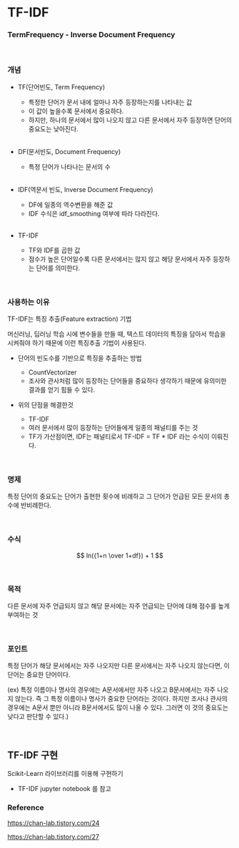 # TF-IDF

### TermFrequency - Inverse Document Frequency



<br/>

### 개념

- TF(단어빈도, Term Frequency)

  - 특정한 단어가 문서 내에 얼마나 자주 등장하는지를 나타내는 값
  - 이 값이 높을수록 문서에서 중요하다.
  - 하지만, 하나의 문서에서 많이 나오지 않고 다른 문서에서 자주 등장하면 단어의 중요도는 낮아진다.

  <br/>

- DF(문서빈도, Document Frequency)

  - 특정 단어가 나타나는 문서의 수

  <br/>

- IDF(역문서 빈도, Inverse Document Frequency)

  - DF에 일종의 역수변환을 해준 값
  - IDF 수식은 idf_smoothing 여부에 따라 다라진다.

  <br/>

- TF-IDF

  - TF와 IDF를 곱한 값
  - 점수가 높은 단어일수록 다른 문서에서는 많지 않고 해당 문서에서 자주 등장하는 단어를 의미한다.



<br/>

### 사용하는 이유

TF-IDF는 특징 추출(Feature extraction) 기법

머신러닝, 딥러닝 학습 시에 변수들을 만들 때, 텍스트 데이터의 특징을 담아서 학습을 시켜줘야 하기 때문에 이런 특징추출 기법이 사용된다.

- 단어의 빈도수를 기반으로 특징을 추출하는 방법
  - CountVectorizer
  - 조사와 관사처럼 많이 등장하는 단어들을 중요하다 생각하기 때문에 유의미한 결과를 얻기 힘들 수 있다.

- 위의 단점을 해결한것
  - TF-IDF
  - 여러 문서에서 많이 등장하는 단어들에게 일종의 패널티를 주는 것
  - TF가 가산점이면, IDF는 패널티로서 TF-IDF = TF * IDF 라는 수식이 이뤄진다.



<br/>

### 명제

특정 단어의 중요도는 단어가 출현한 횟수에 비례하고 그 단어가 언급된 모든 문서의 총수에 반비례한다.



<br/>

### 수식

$$
ln({1+n \over 1+df}) + 1
$$



<br/>

### 목적

다른 문서에 자주 언급되지 않고 해당 문서에는 자주 언급되는 단어에 대해 점수를 높게 부여하는 것



<br/>

### 포인트

특정 단어가 해당 문서에서는 자주 나오지만 다른 문서에서는 자주 나오지 않는다면, 이 단어는 중요한 단어이다.

(ex) 특정 이름이나 명사의 경우에는 A문서에서만 자주 나오고 B문서에서는 자주 나오지 않는다. 즉 그 특정 이름이나 명사가 중요한 단어라는 것이다. 하지만 조사나 관사의 경우에는 A문서 뿐만 아니라 B문서에서도 많이 나올 수 있다. 그러면 이 것의 중요도는 낮다고 판단할 수 있다.)



<br/>

## TF-IDF 구현

Scikit-Learn 라이브러리를 이용해 구현하기

- TF-IDF jupyter notebook 를 참고





### Reference

 https://chan-lab.tistory.com/24 

 https://chan-lab.tistory.com/27 

